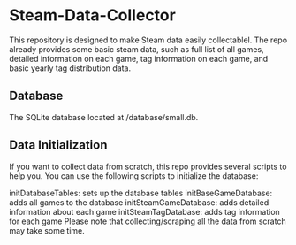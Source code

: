 # Steam-Data-Collector
  
This repository is designed to make Steam data easily collectablel. The repo already provides some basic steam data, such as full list of all games, detailed information on each game, tag information on each game, and basic yearly tag distribution data. 

## Database

The SQLite database located at /database/small.db. 

## Data Initialization

If you want to collect data from scratch, this repo provides several scripts to help you. You can use the following scripts to initialize the database:

initDatabaseTables: sets up the database tables
initBaseGameDatabase: adds all games to the database
initSteamGameDatabase: adds detailed information about each game
initSteamTagDatabase: adds tag information for each game
Please note that collecting/scraping all the data from scratch may take some time.


